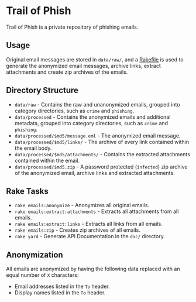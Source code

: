 # Trail of Phish

Trail of Phish is a private repository of phishing emails.

## Usage

Original email messages are stored in `data/raw/`, and a [Rakefile] is used to
generate the anonymized email messages, archive links, extract attachments and
create zip archives of the emails.

## Directory Structure

* `data/raw` - Contains the raw and unanonymized emails, grouped into category
  directories, such as `crime` and `phishing`.
* `data/processed` - Contains the anonymized emails and additional metadata,
  grouped into category directories, such as `crime` and `phishing`.
* `data/processed/$md5/message.eml` - The anonymized email message.
* `data/processed/$md5/links/` - The archive of every link contained
  within the email body.
* `data/processed/$md5/attachments/` - Contains the extracted attachments
  contained within the email.
* `data/processed/$md5.zip` - A password protected (`infected`) zip archive
  of the anonymized email, archive links and extracted attachments.

## Rake Tasks

* `rake emails:anonymize` - Anonymizes all original emails.
* `rake emails:extract:attachments` - Extracts all attachments from all emails.
* `rake emails:extract:links` - Extracts all links from all emails.
* `rake emails:zip` - Creates zip archives of all emails.
* `rake yard` - Generate API Documentation in the `doc/` directory.

## Anonymization

All emails are anonymized by having the following data replaced with an equal
number of `X` characters:

* Email addresses listed in the `To` header.
* Display names listed in the `To` header.

[Rakefile]: http://en.wikipedia.org/wiki/Rake_%28software%29
